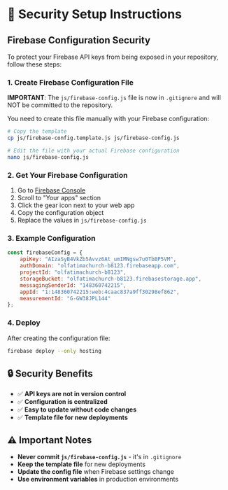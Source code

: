 # 🔐 Security Setup Instructions

## Firebase Configuration Security

To protect your Firebase API keys from being exposed in your repository, follow these steps:

### 1. Create Firebase Configuration File

**IMPORTANT**: The `js/firebase-config.js` file is now in `.gitignore` and will NOT be committed to the repository.

You need to create this file manually with your Firebase configuration:

```bash
# Copy the template
cp js/firebase-config.template.js js/firebase-config.js

# Edit the file with your actual Firebase configuration
nano js/firebase-config.js
```

### 2. Get Your Firebase Configuration

1. Go to [Firebase Console](https://console.firebase.google.com/project/olfatimachurch-b8123/settings/general)
2. Scroll to "Your apps" section
3. Click the gear icon next to your web app
4. Copy the configuration object
5. Replace the values in `js/firebase-config.js`

### 3. Example Configuration

```javascript
const firebaseConfig = {
    apiKey: "AIzaSyB4VkZb5Avvz6At_umIMNgsw7u0TbBP5VM",
    authDomain: "olfatimachurch-b8123.firebaseapp.com",
    projectId: "olfatimachurch-b8123",
    storageBucket: "olfatimachurch-b8123.firebasestorage.app",
    messagingSenderId: "148360742215",
    appId: "1:148360742215:web:4caac837a9ff30298ef862",
    measurementId: "G-GW38JPL144"
};
```

### 4. Deploy

After creating the configuration file:

```bash
firebase deploy --only hosting
```

## 🔒 Security Benefits

- ✅ **API keys are not in version control**
- ✅ **Configuration is centralized**
- ✅ **Easy to update without code changes**
- ✅ **Template file for new deployments**

## ⚠️ Important Notes

- **Never commit `js/firebase-config.js`** - it's in `.gitignore`
- **Keep the template file** for new deployments
- **Update the config file** when Firebase settings change
- **Use environment variables** in production environments
